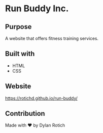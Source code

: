 # Run Buddy Inc.

## Purpose
A website that offers fitness training services. 

## Built with
* HTML
* CSS

## Website
https://rotichd.github.io/run-buddy/

## Contribution
Made with ❤ by Dylan Rotich
